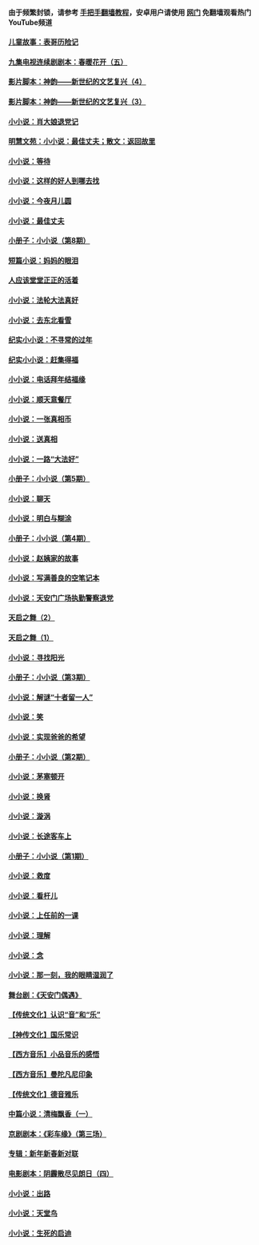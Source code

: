 #### 由于频繁封锁，请参考 [手把手翻墙教程](https://github.com/gfw-breaker/guides/wiki/)，安卓用户请使用 [网门](https://github.com/gfw-breaker/nogfw/blob/master/dl.md?t=06080502) 免翻墙观看热门YouTube频道 

#### [儿童故事：表哥历险记](../pages/328/383535.md?t=06080502) 

#### [九集电视连续剧剧本：春暖花开（五）](../pages/328/275919.md?t=06080502) 

#### [影片脚本：神韵——新世纪的文艺复兴（4）](../pages/328/266089.md?t=06080502) 

#### [影片脚本：神韵——新世纪的文艺复兴（3）](../pages/328/266087.md?t=06080502) 

#### [小小说：肖大娘退党记](../pages/328/239807.md?t=06080502) 

#### [明慧文苑：小小说：最佳丈夫；散文：返回故里](../pages/328/3439.md?t=06080502) 

#### [小小说：等待](../pages/328/223927.md?t=06080502) 

#### [小小说：这样的好人到哪去找](../pages/328/209396.md?t=06080502) 

#### [小小说：今夜月儿圆](../pages/328/193588.md?t=06080502) 

#### [小小说：最佳丈夫](../pages/328/190938.md?t=06080502) 

#### [小册子：小小说（第8期）](../pages/328/188202.md?t=06080502) 

#### [短篇小说：妈妈的眼泪](../pages/328/187712.md?t=06080502) 

#### [人应该堂堂正正的活着](../pages/328/182430.md?t=06080502) 

#### [小小说：法轮大法真好](../pages/328/174669.md?t=06080502) 

#### [小小说：去东北看雪](../pages/328/173882.md?t=06080502) 

#### [纪实小小说：不寻常的过年](../pages/328/173187.md?t=06080502) 

#### [纪实小小说：赶集得福](../pages/328/172652.md?t=06080502) 

#### [小小说：电话拜年结福缘](../pages/328/172533.md?t=06080502) 

#### [小小说：顺天意餐厅](../pages/328/170182.md?t=06080502) 

#### [小小说：一张真相币](../pages/328/169410.md?t=06080502) 

#### [小小说：送真相](../pages/328/166713.md?t=06080502) 

#### [小小说：一路“大法好”](../pages/328/162016.md?t=06080502) 

#### [小册子：小小说（第5期）](../pages/328/161131.md?t=06080502) 

#### [小小说：聊天](../pages/328/159640.md?t=06080502) 

#### [小小说：明白与糊涂](../pages/328/158101.md?t=06080502) 

#### [小册子：小小说（第4期）](../pages/328/158006.md?t=06080502) 

#### [小小说：赵姨家的故事](../pages/328/157843.md?t=06080502) 

#### [小小说：写满善良的空笔记本](../pages/328/157382.md?t=06080502) 

#### [小小说：天安门广场执勤警察退党](../pages/328/156982.md?t=06080502) 

#### [天启之舞（2）](../pages/328/153440.md?t=06080502) 

#### [天启之舞（1）](../pages/328/153439.md?t=06080502) 

#### [小小说：寻找阳光](../pages/328/153065.md?t=06080502) 

#### [小册子：小小说（第3期）](../pages/328/151715.md?t=06080502) 

#### [小小说：解谜“十者留一人”](../pages/328/148967.md?t=06080502) 

#### [小小说：笑](../pages/328/148905.md?t=06080502) 

#### [小小说：实现爸爸的希望](../pages/328/148096.md?t=06080502) 

#### [小册子：小小说（第2期）](../pages/328/147214.md?t=06080502) 

#### [小小说：茅塞顿开](../pages/328/147030.md?t=06080502) 

#### [小小说：换肾](../pages/328/146770.md?t=06080502) 

#### [小小说：漩涡](../pages/328/146683.md?t=06080502) 

#### [小小说：长途客车上](../pages/328/145076.md?t=06080502) 

#### [小册子：小小说（第1期）](../pages/328/143963.md?t=06080502) 

#### [小小说：救度](../pages/328/143927.md?t=06080502) 

#### [小小说：看杆儿](../pages/328/142137.md?t=06080502) 

#### [小小说：上任前的一课](../pages/328/140808.md?t=06080502) 

#### [小小说：理解](../pages/328/140476.md?t=06080502) 

#### [小小说：念](../pages/328/139513.md?t=06080502) 

#### [小小说：那一刻，我的眼睛湿润了](../pages/328/138476.md?t=06080502) 

#### [舞台剧：《天安门偶遇》](../pages/328/117155.md?t=06080502) 

#### [【传统文化】认识“音”和“乐”](../pages/328/108667.md?t=06080502) 

#### [【神传文化】国乐常识](../pages/328/104225.md?t=06080502) 

#### [【西方音乐】小品音乐的感悟](../pages/328/102924.md?t=06080502) 

#### [【西方音乐】曼陀凡尼印象](../pages/328/102922.md?t=06080502) 

#### [【传统文化】德音雅乐](../pages/328/102923.md?t=06080502) 

#### [中篇小说：清梅飘香（一）](../pages/328/101058.md?t=06080502) 

#### [京剧剧本：《彩车缘》（第三场）](../pages/328/96434.md?t=06080502) 

#### [专辑：新年新春新对联](../pages/328/94991.md?t=06080502) 

#### [电影剧本：阴霾散尽见朗日（四）](../pages/328/87081.md?t=06080502) 

#### [小小说：出路](../pages/328/84848.md?t=06080502) 

#### [小小说：天堂鸟](../pages/328/83084.md?t=06080502) 

#### [小小说：生死的启迪](../pages/328/70977.md?t=06080502) 

